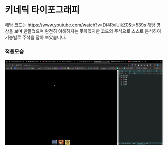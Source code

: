 # 키네틱 타이포그래피

해당 코드는 https://www.youtube.com/watch?v=Df4RviUikZ0&t=539s 해당 영상을 보며 만들었으며 완전히 이해하지는 못하였지만 코드의 주석으로 스스로 분석하여 기능별로 주석을 달아 보았습니다.

### 적용모습

<img src="./using.gif" alt="적용모습" />
